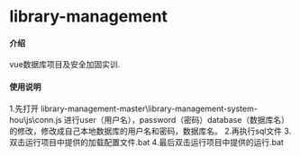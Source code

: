 # library-management

#### 介绍
vue数据库项目及安全加固实训.

#### 使用说明

1.先打开 library-management-master\library-management-system-hou\js\conn.js 进行user（用户名），password（密码）database（数据库名）的修改，修改成自己本地数据库的用户名和密码，数据库名。
2.再执行sql文件
3.双击运行项目中提供的加载配置文件.bat
4.最后双击运行项目中提供的运行.bat
